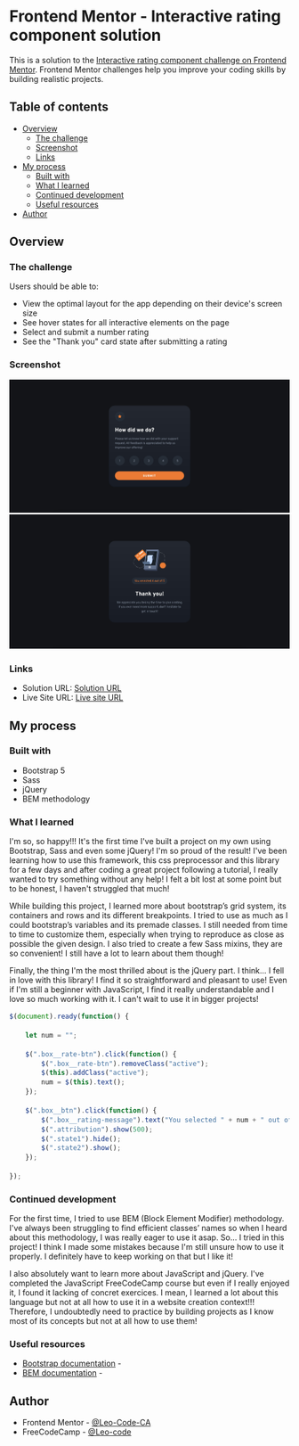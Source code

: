 # Frontend Mentor - Interactive rating component solution

This is a solution to the [Interactive rating component challenge on Frontend Mentor](https://www.frontendmentor.io/challenges/interactive-rating-component-koxpeBUmI). Frontend Mentor challenges help you improve your coding skills by building realistic projects. 

## Table of contents

- [Overview](#overview)
  - [The challenge](#the-challenge)
  - [Screenshot](#screenshot)
  - [Links](#links)
- [My process](#my-process)
  - [Built with](#built-with)
  - [What I learned](#what-i-learned)
  - [Continued development](#continued-development)
  - [Useful resources](#useful-resources)
- [Author](#author)

## Overview

### The challenge

Users should be able to:

- View the optimal layout for the app depending on their device's screen size
- See hover states for all interactive elements on the page
- Select and submit a number rating
- See the "Thank you" card state after submitting a rating

### Screenshot

![State 1:](./images/mysolution-interactive-rating-component-state1.jpg)
![State 2:](./images/mysolution-interactive-rating-component-state2.jpg)

### Links

- Solution URL: [Solution URL]()
- Live Site URL: [Live site URL]()

## My process

### Built with

- Bootstrap 5
- Sass
- jQuery
- BEM methodology 

### What I learned

I'm so, so happy!!! It's the first time I've built a project on my own using Bootstrap, Sass and even some jQuery! I'm so proud of the result! I've been learning how to use this framework, this css preprocessor and this library for a few days and after coding a great project following a tutorial, I really wanted to try something without any help! I felt a bit lost at some point but to be honest, I haven't struggled that much!

While building this project, I learned more about bootstrap’s grid system, its containers and rows and its different breakpoints. I tried to use as much as I could bootstrap’s variables and its premade classes. I still needed from time to time to customize them, especially when trying to reproduce as close as possible the given design. I also tried to create a few Sass mixins, they are so convenient! I still have a lot to learn about them though!

Finally, the thing I'm the most thrilled about is the jQuery part. I think... I fell in love with this library! I find it so straightforward and pleasant to use! Even if I'm still a beginner with JavaScript, I find it really understandable and I love so much working with it. I can't wait to use it in bigger projects!

```javascript
$(document).ready(function() {

    let num = "";

    $(".box__rate-btn").click(function() {
        $(".box__rate-btn").removeClass("active");
        $(this).addClass("active");
        num = $(this).text();
    });

    $(".box__btn").click(function() {
        $(".box__rating-message").text("You selected " + num + " out of 5");
        $(".attribution").show(500);
        $(".state1").hide();
        $(".state2").show();
    });

});
```

### Continued development

For the first time, I tried to use BEM (Block Element Modifier) methodology. I've always been struggling to find efficient classes’ names so when I heard about this methodology, I was really eager to use it asap. So... I tried in this project! I think I made some mistakes because I'm still unsure how to use it properly. I definitely have to keep working on that but I like it!

I also absolutely want to learn more about JavaScript and jQuery. I've completed the JavaScript FreeCodeCamp course but even if I really enjoyed it, I found it lacking of concret exercices. I mean, I learned a lot about this language but not at all how to use it in a website creation context!!! Therefore, I undoubtedly need to practice by building projects as I know most of its concepts but not at all how to use them! 

### Useful resources

- [Bootstrap documentation](https://getbootstrap.com/docs/5.3/getting-started/introduction/) - 
- [BEM documentation](https://getbem.com/naming/) - 

## Author

- Frontend Mentor - [@Leo-Code-CA](https://www.frontendmentor.io/profile/Leo-Code-CA)
- FreeCodeCamp - [@Leo-code](https://www.freecodecamp.org/Leo-code)


